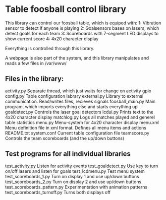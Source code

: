 Table foosball control library
==============================

This library can control our foosball table, which is equiped with:
  1: Vibration sensor to detect if anyone is playing
  2: Goalsensors bases on lasers, which detect goals for each team
  3: Scoreboards with 7-segment LED displays to show current score
  4: 4x20 character display

Everything is controlled through this library.

A webpage is also part of the system, and this library manipulates and reads a few files
in /var/www/

Files in the library:
---------------------
activity.py          Separate thread, which just waits for change on activity gpio
config.py            Table configuration labrary
external.py          Library to external communication. Read/writes files, recieves signals
foosball_main.py     Main program, which imports everything else and starts everything up
goaldetect.py        Controls the laser goal detectors
lcdui.py             Prints text to the 4x20 character display
matchlog.py          Logs all matches played and generel table statistics
menu.py              Menu-system for 4x20 character display
menu.xml             Menu definition file in xml format. Defines all menu items and actions
README.txt
system.conf          Current table configuration file
teamscore.py         Controls the team scoreboards (and the up/down buttons)

Test programs for all individual libraries
------------------------------------------
test_activity.py                Listen for activity events
test_goaldetect.py              Use key to turn on/off lasers and listen for goals
test_lcdmenu.py                 Test menu system
test_scoreboards_1.py           Turn on display 1 and use up/down buttons
test_scoreboards_2.py           Turn on display 2 and use up/down buttons
test_scoreboards_pattern.py     Experimentation with animation patterns
test_scoreboards_turnoff.py     Turns both displays off
